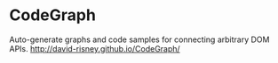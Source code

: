 CodeGraph
=========

Auto-generate graphs and code samples for connecting arbitrary DOM APIs. <a href="http://david-risney.github.io/CodeGraph/">http://david-risney.github.io/CodeGraph/</a>